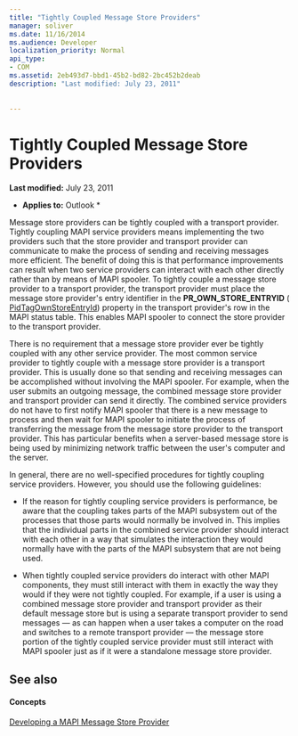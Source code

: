 ```yaml
---
title: "Tightly Coupled Message Store Providers"
manager: soliver
ms.date: 11/16/2014
ms.audience: Developer
localization_priority: Normal
api_type:
- COM
ms.assetid: 2eb493d7-bbd1-45b2-bd82-2bc452b2deab
description: "Last modified: July 23, 2011"
 
 
---
```


# Tightly Coupled Message Store Providers

 **Last modified:** July 23, 2011 
  
 * **Applies to:** Outlook * 
  
Message store providers can be tightly coupled with a transport provider. Tightly coupling MAPI service providers means implementing the two providers such that the store provider and transport provider can communicate to make the process of sending and receiving messages more efficient. The benefit of doing this is that performance improvements can result when two service providers can interact with each other directly rather than by means of MAPI spooler. To tightly couple a message store provider to a transport provider, the transport provider must place the message store provider's entry identifier in the **PR_OWN_STORE_ENTRYID** ( [PidTagOwnStoreEntryId](pidtagownstoreentryid-canonical-property.md)) property in the transport provider's row in the MAPI status table. This enables MAPI spooler to connect the store provider to the transport provider.
  
There is no requirement that a message store provider ever be tightly coupled with any other service provider. The most common service provider to tightly couple with a message store provider is a transport provider. This is usually done so that sending and receiving messages can be accomplished without involving the MAPI spooler. For example, when the user submits an outgoing message, the combined message store provider and transport provider can send it directly. The combined service providers do not have to first notify MAPI spooler that there is a new message to process and then wait for MAPI spooler to initiate the process of transferring the message from the message store provider to the transport provider. This has particular benefits when a server-based message store is being used by minimizing network traffic between the user's computer and the server.
  
In general, there are no well-specified procedures for tightly coupling service providers. However, you should use the following guidelines:
  
- If the reason for tightly coupling service providers is performance, be aware that the coupling takes parts of the MAPI subsystem out of the processes that those parts would normally be involved in. This implies that the individual parts in the combined service provider should interact with each other in a way that simulates the interaction they would normally have with the parts of the MAPI subsystem that are not being used.
    
- When tightly coupled service providers do interact with other MAPI components, they must still interact with them in exactly the way they would if they were not tightly coupled. For example, if a user is using a combined message store provider and transport provider as their default message store but is using a separate transport provider to send messages — as can happen when a user takes a computer on the road and switches to a remote transport provider — the message store portion of the tightly coupled service provider must still interact with MAPI spooler just as if it were a standalone message store provider.
    
## See also

#### Concepts

[Developing a MAPI Message Store Provider](developing-a-mapi-message-store-provider.md)

